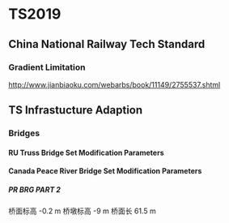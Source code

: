 # TS2019

## China National Railway Tech Standard

### Gradient Limitation

http://www.jianbiaoku.com/webarbs/book/11149/2755537.shtml





## TS Infrastucture Adaption

### Bridges

#### RU Truss Bridge Set Modification Parameters 


#### Canada Peace River Bridge Set Modification Parameters

##### PR BRG PART 2
桥面标高 -0.2 m
桥墩标高 -9 m
桥面长 61.5 m
